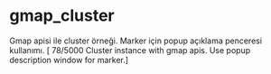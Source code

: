# gmap_cluster
Gmap apisi ile cluster örneği. Marker için popup açıklama penceresi kullanımı. [ 78/5000 Cluster instance with gmap apis. Use popup description window for marker.]
